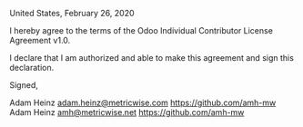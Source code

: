 United States, February 26, 2020

I hereby agree to the terms of the Odoo Individual Contributor License
Agreement v1.0.

I declare that I am authorized and able to make this agreement and sign this
declaration.

Signed,

Adam Heinz adam.heinz@metricwise.com https://github.com/amh-mw
Adam Heinz amh@metricwise.net https://github.com/amh-mw
